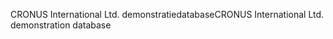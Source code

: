 <span data-ttu-id="2013d-101">CRONUS International Ltd. demonstratiedatabase</span><span class="sxs-lookup"><span data-stu-id="2013d-101">CRONUS International Ltd. demonstration database</span></span>
